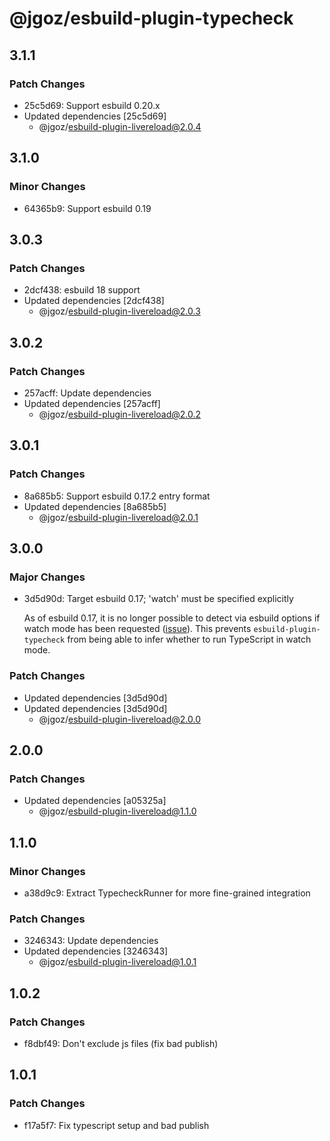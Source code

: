 # @jgoz/esbuild-plugin-typecheck

## 3.1.1

### Patch Changes

- 25c5d69: Support esbuild 0.20.x
- Updated dependencies [25c5d69]
  - @jgoz/esbuild-plugin-livereload@2.0.4

## 3.1.0

### Minor Changes

- 64365b9: Support esbuild 0.19

## 3.0.3

### Patch Changes

- 2dcf438: esbuild 18 support
- Updated dependencies [2dcf438]
  - @jgoz/esbuild-plugin-livereload@2.0.3

## 3.0.2

### Patch Changes

- 257acff: Update dependencies
- Updated dependencies [257acff]
  - @jgoz/esbuild-plugin-livereload@2.0.2

## 3.0.1

### Patch Changes

- 8a685b5: Support esbuild 0.17.2 entry format
- Updated dependencies [8a685b5]
  - @jgoz/esbuild-plugin-livereload@2.0.1

## 3.0.0

### Major Changes

- 3d5d90d: Target esbuild 0.17; 'watch' must be specified explicitly

  As of esbuild 0.17, it is no longer possible to detect via esbuild options if watch mode has been requested ([issue](https://github.com/evanw/esbuild/issues/2823)). This prevents `esbuild-plugin-typecheck` from being able to infer whether to run TypeScript in watch mode.

### Patch Changes

- Updated dependencies [3d5d90d]
- Updated dependencies [3d5d90d]
  - @jgoz/esbuild-plugin-livereload@2.0.0

## 2.0.0

### Patch Changes

- Updated dependencies [a05325a]
  - @jgoz/esbuild-plugin-livereload@1.1.0

## 1.1.0

### Minor Changes

- a38d9c9: Extract TypecheckRunner for more fine-grained integration

### Patch Changes

- 3246343: Update dependencies
- Updated dependencies [3246343]
  - @jgoz/esbuild-plugin-livereload@1.0.1

## 1.0.2

### Patch Changes

- f8dbf49: Don't exclude js files (fix bad publish)

## 1.0.1

### Patch Changes

- f17a5f7: Fix typescript setup and bad publish
